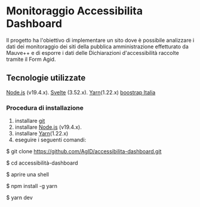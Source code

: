 # Monitoraggio Accessibilita Dashboard

Il progetto ha l'obiettivo di implementare un sito dove è possibile analizzare i dati dei monitoraggio dei siti della pubblica amministrazione effetturato da Mauve++ e di esporre i dati delle Dichiarazioni d'accessibilità raccolte tramite il Form Agid.


## Tecnologie utilizzate

[Node.js](https://nodejs.org/) (v19.4.x).
[Svelte](https://kit.svelte.dev/) (3.52.x).
[Yarn](https://yarnpkg.com/)(1.22.x)
[boostrap Italia](https://github.com/italia/bootstrap-italia)

### Procedura di installazione 

1. installare [git](https://git-scm.com/downloads)
2. installare [Node.js](https://nodejs.org/) (v19.4.x).
3. installare [Yarn](https://yarnpkg.com/)(1.22.x)
4. eseguire i seguenti comandi:

$ git clone https://github.com/AgID/accessibilita-dashboard.git

$ cd accessibilità-dashboard

$ aprire una shell

$ npm install -g yarn

$ yarn dev





